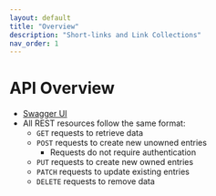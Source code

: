 ```yaml
---
layout: default
title: "Overview"
description: "Short-links and Link Collections"
nav_order: 1
---
```

# API Overview
- [Swagger UI](https://terryjharrison.github.io/see-this-api/swagger-ui/)
- All REST resources follow the same format:
  - `GET` requests to retrieve data
  - `POST` requests to create new unowned entries
    - Requests do not require authentication 
  - `PUT` requests to create new owned entries
  - `PATCH` requests to update existing entries
  - `DELETE` requests to remove data